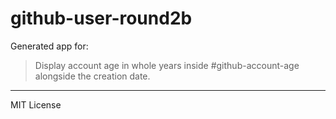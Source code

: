 # github-user-round2b

Generated app for:

> Display account age in whole years inside #github-account-age alongside the creation date.

---
MIT License